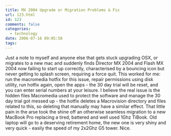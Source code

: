 ```yaml
---
title: MX 2004 Upgrade or Migration Problems & Fix
url: 123.html
id: 123
comments: false
categories:
  - technology
date: 2006-07-16 09:05:58
tags:
---
```


Just a note to myself and anyone else that gets stuck upgrading OSX, or migrates to a new mac and suddenly finds Director MX 2004 and Flash MX 2004 now failing to start up correctly, characterised by a bouncing icon but never getting to splash screen, requiring a force quit. This worked for me: run the macromedia hotfix for this issue, repair permissions using disk utility, run hotfix again, open the apps - the 30 day trial will be reset, and you can enter serial numbers at your leisure. I believe the real issue is the hidden files Macromedia used to protect the software and manage the 30 day trial got messed up - the hotfix deletes a Macrovision directory and files related to this, so deleting that manually may have a similar effect. That little pain in the arse took the shine off an otherwise seamless migration to a new MacBook Pro replacing a tired, battered and well used 1Ghz TiBook. Old laptop will go to a deserving retirement home, the new one is very shiny and very quick - easily the speed of my 2x2Ghz G5 tower. Nice.
